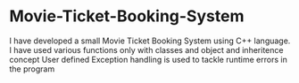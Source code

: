 # Movie-Ticket-Booking-System
I have developed a small Movie Ticket Booking System using C++ language.
I have used various functions only with classes and object and inheritence concept
User defined Exception handling is used to tackle runtime errors in the program
